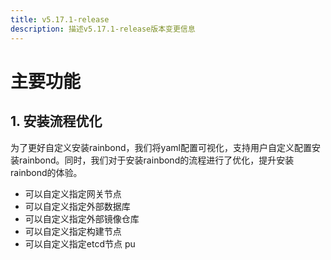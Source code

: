 ```yaml
---
title: v5.17.1-release
description: 描述v5.17.1-release版本变更信息
---
```



# 主要功能

## 1. 安装流程优化
为了更好自定义安装rainbond，我们将yaml配置可视化，支持用户自定义配置安装rainbond。同时，我们对于安装rainbond的流程进行了优化，提升安装rainbond的体验。

- 可以自定义指定网关节点
- 可以自定义指定外部数据库
- 可以自定义指定外部镜像仓库
- 可以自定义指定构建节点
- 可以自定义指定etcd节点 pu
